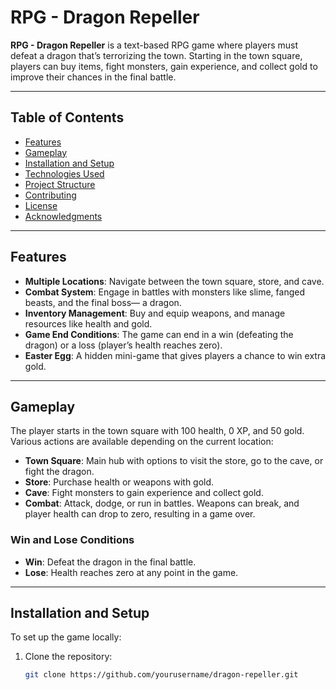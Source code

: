  # RPG - Dragon Repeller

**RPG - Dragon Repeller** is a text-based RPG game where players must defeat a dragon that’s terrorizing the town. Starting in the town square, players can buy items, fight monsters, gain experience, and collect gold to improve their chances in the final battle.

---

## Table of Contents
- [Features](#features)
- [Gameplay](#gameplay)
- [Installation and Setup](#installation-and-setup)
- [Technologies Used](#technologies-used)
- [Project Structure](#project-structure)
- [Contributing](#contributing)
- [License](#license)
- [Acknowledgments](#acknowledgments)

---

## Features

- **Multiple Locations**: Navigate between the town square, store, and cave.
- **Combat System**: Engage in battles with monsters like slime, fanged beasts, and the final boss— a dragon.
- **Inventory Management**: Buy and equip weapons, and manage resources like health and gold.
- **Game End Conditions**: The game can end in a win (defeating the dragon) or a loss (player’s health reaches zero).
- **Easter Egg**: A hidden mini-game that gives players a chance to win extra gold.

---

## Gameplay

The player starts in the town square with 100 health, 0 XP, and 50 gold. Various actions are available depending on the current location:
- **Town Square**: Main hub with options to visit the store, go to the cave, or fight the dragon.
- **Store**: Purchase health or weapons with gold.
- **Cave**: Fight monsters to gain experience and collect gold.
- **Combat**: Attack, dodge, or run in battles. Weapons can break, and player health can drop to zero, resulting in a game over.

### Win and Lose Conditions
- **Win**: Defeat the dragon in the final battle.
- **Lose**: Health reaches zero at any point in the game.

---

## Installation and Setup

To set up the game locally:

1. Clone the repository:
   ```bash
   git clone https://github.com/yourusername/dragon-repeller.git

